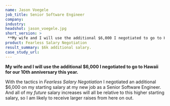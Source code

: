 ```yaml
---
name: Jason Voegele
job_title: Senior Software Engineer
company: 
industry: 
headshot: jason_voegele.jpg
short_version: >
 **My wife and I will use the additional $6,000 I negotiated to go to Hawaii for our 10th anniversary this year.**
product: Fearless Salary Negotiation
result_summary: $6k additional salary.
case_study_url: 
---
```


**My wife and I will use the additional $6,000 I negotiated to go to Hawaii for our 10th anniversary this year.**

With the tactics in _Fearless Salary Negotiation_ I negotiated an additional $6,000 on my starting salary at my new job as a Senior Software Engineer. And all of my _future_ salary increases will all be relative to this higher starting salary, so I am likely to receive larger raises from here on out.